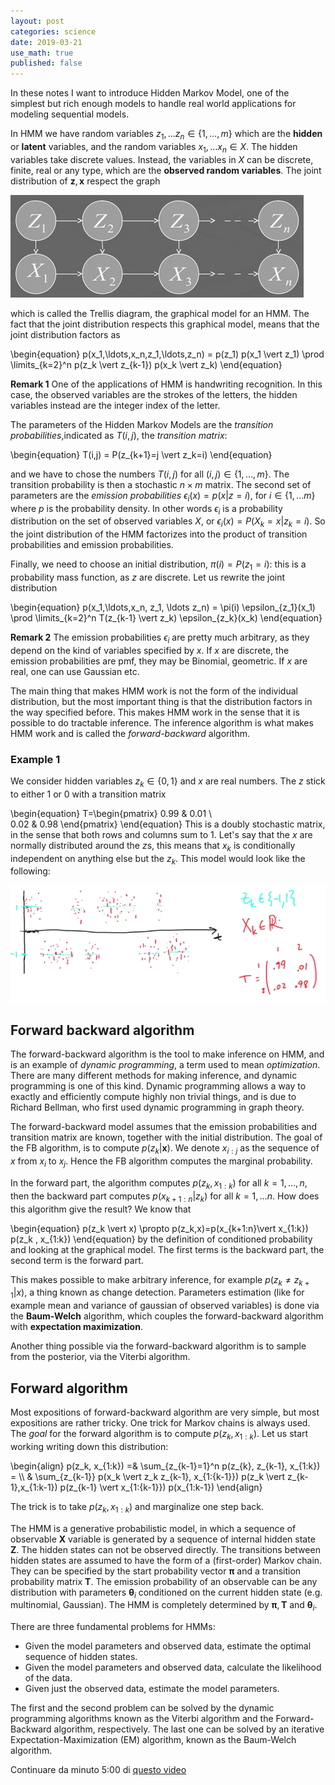 ```yaml
---
layout: post
categories: science
date: 2019-03-21
use_math: true
published: false
---
```


In these notes I want to introduce Hidden Markov Model, one of the simplest but rich enough models to handle real world applications for modeling sequential models.

In HMM we have random variables $z_1,\ldots z_n \in \{ 1,\ldots,m \}$ which are the **hidden** or **latent** variables, and the random variables $x_1,\ldots x_n \in X$. The hidden variables take discrete values. Instead, the variables in $X$ can be discrete, finite, real or any type, which are the **observed random variables**.
The joint distribution of $\mathbf{z},\mathbf{x}$ respect the graph

<img src="/static/postfigures/hmm.png">

which is called the Trellis diagram, the graphical model for an HMM.
The fact that the joint distribution respects this graphical model, means that the joint distribution factors as

\begin{equation}
p(x_1,\ldots,x_n,z_1,\ldots,z_n) = p(z_1) p(x_1 \vert z_1) \prod \limits_{k=2}^n p(z_k \vert z_{k-1}) p(x_k \vert z_k)
\end{equation}

**Remark 1** One of the applications of HMM is handwriting recognition. In this case, the observed variables are the strokes of the letters, the hidden variables instead are the integer index of the letter.

The parameters of the Hidden Markov Models are the *transition probabilities*,indicated as $T(i,j)$, the *transition matrix*:

\begin{equation}
T(i,j) = P(z_{k+1}=j \vert z_k=i)
\end{equation}

and we have to chose the numbers $T(i,j)$ for all $(i,j)\in \{1,\ldots,m\}$. The transition probability is then a stochastic $n\times m$ matrix.
The second set of parameters are the *emission probabilities* $\epsilon_i(x) = p(x \vert z=i)$, for $i \in \{1,\ldots m\}$ where $p$ is the probability density. In other words $\epsilon_i$ is a probability distribution on the set of observed variables $X$, or $\epsilon_i(x)=P(X_k=x \vert z_k=i)$.
So the joint distribution of the HMM factorizes into the product of transition probabilities and emission probabilities.

Finally, we need to choose an initial distribution, $\pi(i) = P(z_1=i)$: this is a probability mass function, as $z$ are discrete.
Let us rewrite the joint distribution

\begin{equation}
p(x_1,\ldots,x_n, z_1, \ldots z_n) = \pi(i) \epsilon_{z_1}(x_1) \prod \limits_{k=2}^n T(z_{k-1} \vert z_k) \epsilon_{z_k}(x_k)
\end{equation}

**Remark 2** The emission probabilities $\epsilon_i$ are pretty much arbitrary, as they depend on the kind of variables specified by $x$. If $x$ are discrete, the emission probabilities are pmf, they may be Binomial, geometric. If $x$ are real, one can use Gaussian etc.

The main thing that makes HMM work is not the form of the individual distribution, but the most important thing is that the distribution factors in the way specified before. This makes HMM work in the sense that it is possible to do tractable inference.
The inference algorithm is what makes HMM work and is called the *forward-backward* algorithm.

### Example 1
We consider hidden variables $z_k \in \{0,1\}$ and $x$ are real numbers. The $z$ stick to either 1 or 0 with a transition matrix

\begin{equation}
T=\begin{pmatrix}
0.99 & 0.01 \\\
0.02 & 0.98
\end{pmatrix}
\end{equation}
This is a doubly stochastic matrix, in the sense that both rows and columns sum to 1.
Let's say that the $x$ are normally distributed around the $z$s, this means that $x_k$ is conditionally independent on anything else but the $z_k$.
This model would look like the following:

<img src="/static/postfigures/hmm2.png" >

## Forward backward algorithm
The forward-backward algorithm is the tool to make inference on HMM, and is an example of *dynamic programming*, a term used to mean *optimization*.
There are many different methods for making inference, and dynamic programming is one of this kind.
Dynamic programming allows a way to exactly and efficiently compute highly non trivial things, and is due to Richard Bellman, who first used dynamic programming in graph theory.

The forward-backward model assumes that the emission probabilities and transition matrix are known, together with the initial distribution.
The goal of the FB algorithm, is to compute $p(z_k \vert\mathbf{x})$. We denote $x_{i:j}$ as the sequence of $x$ from $x_i$ to $x_j$.
Hence the FB algorithm computes the marginal probability.

In the forward part, the algorithm computes $p(z_k, x_{1:k})$ for all $k=1,\ldots,n$, then the backward part computes $p(x_{k+1:n} \vert z_k)$ for all $k=1,\ldots n$.
How does this algorithm give the result?
We know that

\begin{equation}
p(z_k \vert x) \propto p(z_k,x)=p(x_{k+1:n}\vert x_{1:k}) p(z_k , x_{1:k})
\end{equation}
by the definition of conditioned probability and looking at the graphical model.
The first terms is the backward part, the second term is the forward part.

This makes possible to make arbitrary inference, for example $p(z_k \neq z_{k+1} \vert x)$, a thing known as change detection.
Parameters estimation (like for example mean and variance of gaussian of observed variables) is done via the **Baum-Welch** algorithm, which couples the forward-backward algorithm with **expectation maximization**.

Another thing possible via the forward-backward algorithm is to sample from the posterior, via the Viterbi algorithm.

## Forward algorithm

Most expositions of forward-backward algorithm are very simple, but most expositions are rather tricky. One trick for Markov chains is always used.
The *goal* for the forward algorithm is to compute $p(z_k, x_{1:k})$. Let us start working writing down this distribution:

\begin{align}
p(z_k, x_{1:k}) =& \sum_{z_{k-1}=1}^n p(z_{k}, z_{k-1}, x_{1:k}) = \\\\ & \sum_{z_{k-1}} p(x_k \vert z_k z_{k-1}, x_{1:{k-1}}) p(z_k \vert z_{k-1},x_{1:k-1}) p(z_{k-1} \vert x_{1:{k-1}}) p(x_{1:k-1})
\end{align}

The trick is to take $p(z_k, x_{1:k})$ and marginalize one step back. 


The HMM is a generative probabilistic model, in which a sequence of observable $\mathbf{X}$ variable is generated by a sequence of internal hidden state $\mathbf{Z}$.
The hidden states can not be observed directly.
The transitions between hidden states are assumed to have the form of a (first-order) Markov chain.
They can be specified by the start probability vector $\boldsymbol \pi$ and a transition probability matrix $\mathbf{T}$.
The emission probability of an observable can be any distribution with parameters $\boldsymbol \theta_i$ conditioned on the current hidden state (e.g. multinomial, Gaussian).
The HMM is completely determined by $\boldsymbol \pi, \mathbf{T}$ and $\boldsymbol \theta_i$.

There are three fundamental problems for HMMs:

-    Given the model parameters and observed data, estimate the optimal sequence of hidden states.
-    Given the model parameters and observed data, calculate the likelihood of the data.
-    Given just the observed data, estimate the model parameters.

The first and the second problem can be solved by the dynamic programming algorithms known as the Viterbi algorithm and the Forward-Backward algorithm, respectively. The last one can be solved by an iterative Expectation-Maximization (EM) algorithm, known as the Baum-Welch algorithm.

Continuare da minuto 5:00 di [questo video](https://www.youtube.com/watch?v=M7afek1nEKM)

